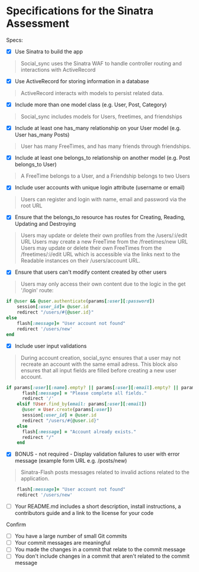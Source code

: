 # Specifications for the Sinatra Assessment

Specs:
- [x] Use Sinatra to build the app
>   Social_sync uses the Sinatra WAF to handle controller routing and interactions with ActiveRecord
- [x] Use ActiveRecord for storing information in a database
>   ActiveRecord interacts with models to persist related data.
- [x] Include more than one model class (e.g. User, Post, Category)
>   Social_sync includes models for Users, freetimes, and friendships
- [x] Include at least one has_many relationship on your User model (e.g. User has_many Posts)
>   User has many FreeTimes, and has many friends through friendships.
- [x] Include at least one belongs_to relationship on another model (e.g. Post belongs_to User)
>   A FreeTime belongs to a User, and a Friendship belongs to two Users
- [x] Include user accounts with unique login attribute (username or email)
>   Users can register and login with name, email and password via the root URL
- [x] Ensure that the belongs_to resource has routes for Creating, Reading, Updating and Destroying
>   Users may update or delete their own profiles from the /users/:i/edit URL
>   Users may create a new FreeTime from the /freetimes/new URL
>   Users may update or delete their own FreeTimes from the /freetimes/:i/edit URL which is accessible via the links next to the Readable instances on their /users/account URL.
- [x] Ensure that users can't modify content created by other users
>   Users may only access their own content due to the logic in the get '/login' route:  
```ruby 
if @user && @user.authenticate(params[:user][:password])  
    session[:user_id]= @user.id  
    redirect "/users/#{@user.id}"  
else  
    flash[:message]= "User account not found"  
    redirect '/users/new'  
end
```

- [x] Include user input validations
>   During account creation, social_sync ensures that a user may not recreate an account with the same email adress.  This block also ensures that all input fields are filled before creating a new user account.
```ruby
if params[:user][:name].empty? || params[:user][:email].empty? || params[:user][:password].empty?
      flash[:message] = "Please complete all fields."
      redirect '/'
    elsif !User.find_by(email: params[:user][:email])
      @user = User.create(params[:user])
      session[:user_id] = @user.id
      redirect "/users/#{@user.id}"
    else
      flash[:message] = "Account already exists."
      redirect "/"
    end
```
- [x] BONUS - not required - Display validation failures to user with error message (example form URL e.g. /posts/new)
>   Sinatra-Flash posts messages related to invalid actions related to the application.
```ruby
    flash[:message]= "User account not found"
    redirect '/users/new'
```
- [ ] Your README.md includes a short description, install instructions, a contributors guide and a link to the license for your code

Confirm
- [ ] You have a large number of small Git commits
- [ ] Your commit messages are meaningful
- [ ] You made the changes in a commit that relate to the commit message
- [ ] You don't include changes in a commit that aren't related to the commit message